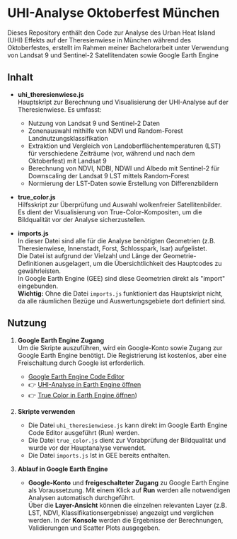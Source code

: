 # UHI-Analyse Oktoberfest München
Dieses Repository enthält den Code zur Analyse des Urban Heat Island (UHI) Effekts auf der Theresienwiese in München während des Oktoberfestes, erstellt im Rahmen meiner Bachelorarbeit unter Verwendung von Landsat 9 und Sentinel-2 Satellitendaten sowie Google Earth Engine

## Inhalt
- **uhi_theresienwiese.js**  
  Hauptskript zur Berechnung und Visualisierung der UHI-Analyse auf der Theresienwiese. Es umfasst:
  - Nutzung von Landsat 9 und Sentinel-2 Daten
  - Zonenauswahl mithilfe von NDVI und Random-Forest Landnutzungsklassifikation
  - Extraktion und Vergleich von Landoberflächentemperaturen (LST) für verschiedene Zeiträume (vor, während und nach dem Oktoberfest) mit Landsat 9
  - Berechnung von NDVI, NDBI, NDWI und Albedo mit Sentinel-2 für Downscaling der Landsat 9 LST mittels Random-Forest  
  - Normierung der LST-Daten sowie Erstellung von Differenzbildern

- **true_color.js**  
  Hilfsskript zur Überprüfung und Auswahl wolkenfreier Satellitenbilder. Es dient der Visualisierung von True-Color-Kompositen, um die Bildqualität vor der Analyse sicherzustellen.

- **imports.js**  
  In dieser Datei sind alle für die Analyse benötigten Geometrien (z.B. Theresienwiese, Innenstadt, Forst, Schlosspark, Isar) aufgelistet.  
  Die Datei ist aufgrund der Vielzahl und Länge der Geometrie-Definitionen ausgelagert, um die Übersichtlichkeit des Hauptcodes zu gewährleisten.  
  In Google Earth Engine (GEE) sind diese Geometrien direkt als "import" eingebunden.  
  **Wichtig:** Ohne die Datei `imports.js` funktioniert das Hauptskript nicht, da alle räumlichen Bezüge und Auswertungsgebiete dort definiert sind.

## Nutzung

1. **Google Earth Engine Zugang**  
   Um die Skripte auszuführen, wird ein Google-Konto sowie Zugang zur Google Earth Engine benötigt. Die Registrierung ist kostenlos, aber eine Freischaltung durch Google ist erforderlich.

   - [Google Earth Engine Code Editor](https://code.earthengine.google.com/)
   - 👉 [UHI-Analyse in Earth Engine öffnen](https://code.earthengine.google.com/21dd8c0476c15c8dea45d8bbd1c600ce)
   - 👉 [True Color in Earth Engine öffnen](https://code.earthengine.google.com/affe4e1b2085bdc0eb85caf08121b183))

2. **Skripte verwenden**  
   - Die Datei `uhi_theresienwiese.js` kann direkt im Google Earth Engine Code Editor ausgeführt (Run) werden.  
   - Die Datei `true_color.js` dient zur Vorabprüfung der Bildqualität und wurde vor der Hauptanalyse verwendet.  
   - Die Datei `imports.js` Ist in GEE bereits enthalten.

3. **Ablauf in Google Earth Engine**
   - **Google-Konto** und **freigeschalteter Zugang** zu Google Earth Engine als Voraussetzung.
   Mit einem Klick auf **Run** werden alle notwendigen Analysen automatisch durchgeführt.  
   Über die **Layer-Ansicht** können die einzelnen relevanten Layer (z.B. LST, NDVI, Klassifikationsergebnisse) angezeigt und verglichen werden.
  In der **Konsole** werden die Ergebnisse der Berechnungen, Validierungen und Scatter Plots ausgegeben.



